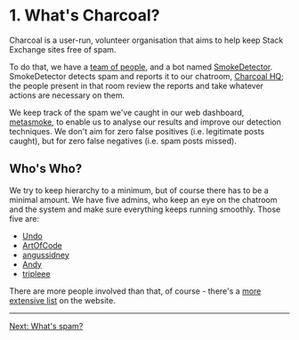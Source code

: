 ---
---

# 1. What's Charcoal?
Charcoal is a user-run, volunteer organisation that aims to help keep Stack Exchange sites
free of spam.

To do that, we have a [team of people][people], and a bot named [SmokeDetector][sd].
SmokeDetector detects spam and reports it to our chatroom, [Charcoal HQ][hq]; the people
present in that room review the reports and take whatever actions are necessary on them.

We keep track of the spam we've caught in our web dashboard, [metasmoke][ms], to enable us
to analyse our results and improve our detection techniques. We don't aim for zero false
positives (i.e. legitimate posts caught), but for zero false negatives (i.e. spam posts
missed).

## Who's Who?
We try to keep hierarchy to a minimum, but of course there has to be a minimal amount. We
have five admins, who keep an eye on the chatroom and the system and make sure everything
keeps running smoothly. Those five are:

 - [Undo]
 - [ArtOfCode]
 - [angussidney]
 - [Andy]
 - [tripleee]

There are more people involved than that, of course - there's a
[more extensive list][people] on the website.

-----

[Next: What's spam?][2]


[people]: https://charcoal-se.org/people
[sd]: https://github.com/Charcoal-SE/SmokeDetector
[hq]: https://chat.stackexchange.com/rooms/11540/charcoal-hq
[ms]: https://metasmoke.erwaysoftware.com/
[Undo]: https://stackoverflow.com/u/1849664
[ArtOfCode]: https://opensource.stackexchange.com/u/98
[angussidney]: https://gaming.stackexchange.com/u/104515
[Andy]: https://stackoverflow.com/u/189134
[tripleee]: https://stackoverflow.com/u/874188
[2]: /training/spam
